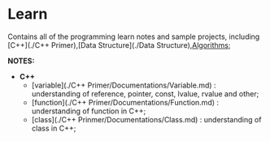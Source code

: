 # Learn

Contains all of the programming learn notes and sample projects, including [C++](./C++ Primer),[Data Structure](./Data Structure),[Algorithms](./Algorithms);

**NOTES:**
* **C++**
	- [variable](./C++ Primer/Documentations/Variable.md) : understanding of reference, pointer, const, lvalue, rvalue and other;
	- [function](./C++ Primer/Documentations/Function.md) : understanding of function in C++;
	- [class](./C++ Prinmer/Documentations/Class.md) : understanding of class in C++;
